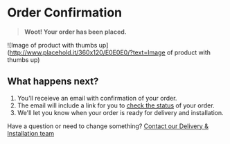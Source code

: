 # Order Confirmation

> **Woot! Your order has been placed.**

![Image of product with thumbs up](http://www.placehold.it/360x120/E0E0E0/?text=Image of product with thumbs up)

## What happens next?

1. You'll receieve an email with confirmation of your order.
2. The email will include a link for you to [check the status](#) of your order.
3. We'll let you know when your order is ready for delivery and installation.

Have a question or need to change something? [Contact our Delivery & Installation team](#)
